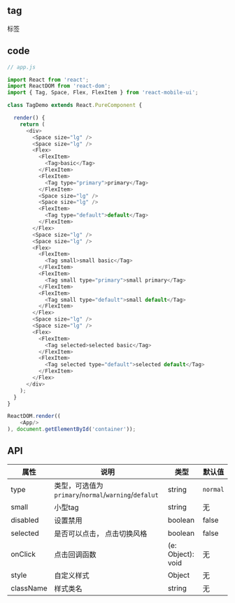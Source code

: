 ## tag

标签

## code

```js
// app.js

import React from 'react';
import ReactDOM from 'react-dom';
import { Tag, Space, Flex, FlexItem } from 'react-mobile-ui';

class TagDemo extends React.PureComponent {

  render() {
    return (
      <div>
        <Space size="lg" />
        <Space size="lg" />
        <Flex>
          <FlexItem>
            <Tag>basic</Tag>
          </FlexItem>
          <FlexItem>
            <Tag type="primary">primary</Tag>
          </FlexItem>
          <Space size="lg" />
          <Space size="lg" />
          <FlexItem>
            <Tag type="default">default</Tag>
          </FlexItem>
        </Flex>
        <Space size="lg" />
        <Space size="lg" />
        <Flex>
          <FlexItem>
            <Tag small>small basic</Tag>
          </FlexItem>
          <FlexItem>
            <Tag small type="primary">small primary</Tag>
          </FlexItem>
          <FlexItem>
            <Tag small type="default">small default</Tag>
          </FlexItem>
        </Flex>
        <Space size="lg" />
        <Space size="lg" />
        <Flex>
          <FlexItem>
            <Tag selected>selected basic</Tag>
          </FlexItem>
          <FlexItem>
            <Tag selected type="default">selected default</Tag>
          </FlexItem>
        </Flex>
      </div>
    );
  }
}

ReactDOM.render((
    <App/>
), document.getElementById('container'));

```

## API

属性 | 说明 | 类型 | 默认值
----|-----|------|------
| type    | 类型，可选值为`primary`/`normal`/`warning`/`defalut`  |   string| `normal`|
| small    | 小型tag  | string | 无 |
| disabled   | 设置禁用  | boolean |    false  |
| selected | 是否可以点击， 点击切换风格 | boolean | false
| onClick    | 点击回调函数 | (e: Object): void |   无  |
| style    | 自定义样式 |   Object  | 无 |
| className |  样式类名 | string | 无 |

